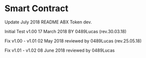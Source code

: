 # Smart Contract
Update July 2018
README ABX Token dev.


Initial Test v1.00 17 March 2018      BY 0489Lucas
(rev.30.03.18)

Fix v1.00 - v1.01 02 May 2018 reviewed      by 0489Lucas
(rev.25.05.18)

Fix v1.01 - v1.02 08 June 2018 reviewed       by 0489Lucas

